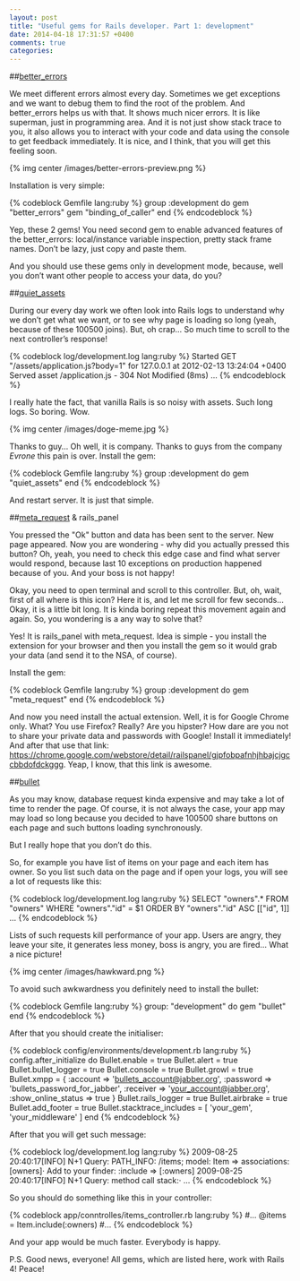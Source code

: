 ```yaml
---
layout: post
title: "Useful gems for Rails developer. Part 1: development"
date: 2014-04-18 17:31:57 +0400
comments: true
categories:
---
```


##[better_errors](https://github.com/charliesome/better_errors)

We meet different errors almost every day. Sometimes we get exceptions and we want to debug them to find the root of the problem. And better_errors helps us with that. It shows much nicer errors. It is like superman, just in programming area. And it is not just show stack trace to you, it also allows you to interact with your code and data using the console to get feedback immediately. It is nice, and I think, that you will get this feeling soon.

{% img center /images/better-errors-preview.png %}

<!-- more -->

Installation is very simple:

{% codeblock Gemfile lang:ruby %}
group :development do
  gem "better_errors"
  gem "binding_of_caller"
end
{% endcodeblock %}

Yep, these 2 gems! You need second gem to enable advanced features of the better_errors: local/instance variable inspection, pretty stack frame names. Don’t be lazy, just copy and paste them.

And you should use these gems only in development mode, because, well you don’t want other people to access your data, do you?

##[quiet_assets](https://github.com/evrone/quiet_assets)

During our every day work we often look into Rails logs to understand why we don’t get what we want, or to see why page is loading so long (yeah, because of these 100500 joins). But, oh crap… So much time to scroll to the next controller’s response!

{% codeblock log/development.log lang:ruby %}
Started GET "/assets/application.js?body=1" for 127.0.0.1 at 2012-02-13 13:24:04 +0400
Served asset /application.js - 304 Not Modified (8ms)
…
{% endcodeblock %}

I really hate the fact, that vanilla Rails is so noisy with assets. Such long logs. So boring. Wow.

{% img center /images/doge-meme.jpg %}

Thanks to guy… Oh well, it is company. Thanks to guys from the company *Evrone* this pain is over. Install the gem:

{% codeblock Gemfile lang:ruby %}
group :development do
  gem "quiet_assets"
end
{% endcodeblock %}

And restart server. It is just that simple.

##[meta_request](https://github.com/dejan/rails_panel/tree/master/meta_request) & rails_panel

You pressed the "Ok" button and data has been sent to the server. New page appeared. Now you are wondering - why did you actually pressed this button? Oh, yeah, you need to check this edge case and find what server would respond, because last 10 exceptions on production happened because of you. And your boss is not happy!

Okay, you need to open terminal and scroll to this controller. But, oh, wait, first of all where is this icon? Here it is, and let me scroll for few seconds…
Okay, it is a little bit long. It is kinda boring repeat this movement again and again. So, you wondering is a any way to solve that?

Yes! It is rails_panel with meta_request. Idea is simple - you install the extension for your browser and then you install the gem so it would grab your data (and send it to the NSA, of course).

Install the gem:

{% codeblock Gemfile lang:ruby %}
group :development do
  gem "meta_request"
end
{% endcodeblock %}

And now you need install the actual extension. Well, it is for Google Chrome only. What? You use Firefox? Really? Are you hipster? How dare are you not to share your private data and passwords with Google! Install it immediately! And after that use that link: https://chrome.google.com/webstore/detail/railspanel/gjpfobpafnhjhbajcjgccbbdofdckggg. Yeap, I know, that this link is awesome.

##[bullet](https://github.com/flyerhzm/bullet)

As you may know, database request kinda expensive and may take a lot of time to render the page. Of course, it is not always the case, your app may may load so long because you decided to have 100500 share buttons on each page and such buttons loading synchronously.

But I really hope that you don’t do this.

So, for example you have list of items on your page and each item has owner. So you list such data on the page and if open your logs, you will see a lot of requests like this:

{% codeblock log/development.log lang:ruby %}
SELECT "owners".* FROM "owners" WHERE "owners"."id" = $1 ORDER BY "owners"."id" ASC [["id", 1]]
…
{% endcodeblock %}

Lists of such requests kill performance of your app. Users are angry, they leave your site, it generates less money, boss is angry, you are fired… What a nice picture!

{% img center /images/hawkward.png %}

To avoid such awkwardness you definitely need to install the bullet:

{% codeblock Gemfile lang:ruby %}
group: "development" do
  gem "bullet"
end
{% endcodeblock %}

After that you should create the initialiser:

{% codeblock config/environments/development.rb lang:ruby %}
config.after_initialize do
  Bullet.enable = true
  Bullet.alert = true
  Bullet.bullet_logger = true
  Bullet.console = true
  Bullet.growl = true
  Bullet.xmpp = { :account  => 'bullets_account@jabber.org',
                  :password => 'bullets_password_for_jabber',
                  :receiver => 'your_account@jabber.org',
                  :show_online_status => true }
  Bullet.rails_logger = true
  Bullet.airbrake = true
  Bullet.add_footer = true
  Bullet.stacktrace_includes = [ 'your_gem', 'your_middleware' ]
end
{% endcodeblock %}

After that you will get such message:

{% codeblock log/development.log lang:ruby %}
2009-08-25 20:40:17[INFO] N+1 Query: PATH_INFO: /items;    model: Item => associations: [owners]·
Add to your finder: :include => [:owners]
2009-08-25 20:40:17[INFO] N+1 Query: method call stack:·
…
{% endcodeblock %}

So you should do something like this in your controller:

{% codeblock app/conntrolles/items_controller.rb lang:ruby %}
#...
@items = Item.include(:owners)
#...
{% endcodeblock %}

And your app would be much faster. Everybody is happy.

P.S. Good news, everyone! All gems, which are listed here, work with Rails 4! Peace!



